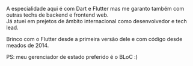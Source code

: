 A especialidade aqui é com Dart e Flutter mas me garanto também com outras techs de backend e frontend web.    
Já atuei em prejetos de âmbito internacional como desenvolvedor e tech lead. 

Brinco com o Flutter desde a primeira versão dele e com código desde meados de 2014. 

PS: meu gerenciador de estado preferido é o BLoC :)
